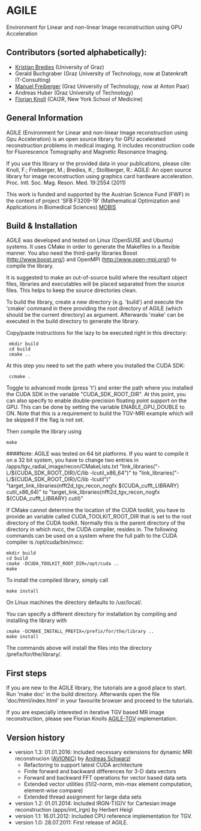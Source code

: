 # AGILE
Environment for Linear and non-linear Image reconstruction using GPU Acceleration

## Contributors (sorted alphabetically):
* [Kristian Bredies](http://www.uni-graz.at/~kbredies) (University of Graz) 
* Gerald Buchgraber (Graz University of Technology, now at Datenkraft IT-Consulting)
* [Manuel Freiberger](mailto:manuel.freiberger@gmx.at) (Graz University of Technology, now at Anton Paar)
* Andreas Huber (Graz University of Technology)
* [Florian Knoll](http://cai2r.net/people/florian-knoll) (CAI2R, New York School of Medicine)


## General Information
AGILE (Environment for Linear and non-linear Image reconstruction using Gpu
Acceleration) is an open source library for GPU accelerated reconstruction
problems in medical imaging. It includes reconstruction code for Fluorescence
Tomography and Magnetic Resonance Imaging.

If you use this library or the provided data in your publications, please cite:
Knoll, F.; Freiberger, M.; Bredies, K.; Stollberger, R.: AGILE: An open source library
for image reconstruction using graphics card hardware acceleration. Proc. Intl. Soc. Mag.
Reson. Med. 19:2554 (2011)

This work is funded and supported by the Austrian Science Fund (FWF) in the context of project 'SFB F3209-19' (Mathematical Optimization and Applications in Biomedical Sciences)
[MOBIS](http://math.uni-graz.at/mobis/)

## Build & Installation
AGILE was developed and tested on Linux (OpenSUSE and Ubuntu) systems. It uses
CMake in order to generate the Makefiles in a flexible manner. You also need
the third-party libraries Boost (http://www.boost.org/) and OpenMPI
(http://www.open-mpi.org/) to compile the library.

It is suggested to make an out-of-source build where the resultant object
files, libraries and executables will be placed separated from the source
files. This helps to keep the source directories clean.

To build the library, create a new directory (e.g. 'build') and execute the
'cmake' command in there providing the root directory of AGILE (which should
be the current directory) as argument. Afterwards 'make' can be executed
in the build directory to generate the library.

Copy/paste instructions for the lazy to be executed right in this directory:
``` 
 mkdir build
 cd build
 cmake ..
``` 


At this step you need to set the path where you installed the CUDA SDK:
``` 
 ccmake .
``` 

Toggle to advanced mode (press 't') and enter the path where you installed the
CUDA SDK in the variable "CUDA_SDK_ROOT_DIR". At this point, you can also
specify to enable double-precision floating point support on the GPU. This
can be done by setting the variable ENABLE_GPU_DOUBLE to ON. Note that this
is a requirement to build the TGV-MRI example which will be skipped if the flag
is not set.

Then compile the library using
``` 
make
``` 

####Note:
AGILE was tested on 64 bit platforms. If you want to compile it on a
32 bit system, you have to change two entries in
/apps/tgv_radial_image/recon/CMakeLists.txt
"link_libraries("-L/${CUDA_SDK_ROOT_DIR}/C/lib -lcutil_x86_64")" to
"link_libraries("-L/${CUDA_SDK_ROOT_DIR}/C/lib -lcutil")"
"target_link_libraries(nfft2d_tgv_recon_nogfx ${CUDA_cufft_LIBRARY} cutil_x86_64)"
to "target_link_libraries(nfft2d_tgv_recon_nogfx ${CUDA_cufft_LIBRARY} cutil)"

If CMake cannot determine the location of the CUDA toolkit, you have to
provide an variable called CUDA_TOOLKIT_ROOT_DIR that is set to the root
directory of the CUDA toolkit. Normally this is the parent directory
of the directory in which nvcc, the CUDA compiler, resides in. The following
commands can be used on a system where the full path to the CUDA compiler
is /opt/cuda/bin/nvcc:
``` 
mkdir build
cd build
cmake -DCUDA_TOOLKIT_ROOT_DIR=/opt/cuda ..
make
``` 


To install the compiled library, simply call
``` 
make install
``` 


On Linux machines the directory defaults to /usr/local/.

You can specify a different directory for installation by compiling and
installing the library with
``` 
cmake -DCMAKE_INSTALL_PREFIX=/prefix/for/the/library ..
make install
``` 


The commands above will install the files into the directory
/prefix/for/the/library/.

## First steps
If you are new to the AGILE library, the tutorials are a good place to start.
Run 'make doc' in the build directory. Afterwards open the file
'doc/html/index.html' in your favourite browser and proceed to the tutorials.

If you are especially interested in iterative TGV based MR image
reconstruction, please see Florian Knolls [AGILE-TGV](http://www.cai2r.net/resources/software/agile-gpu-image-reconstruction-library) implementation.


## Version history
* version 1.3: 01.01.2016: Included necessary extensions for dynamic MRI reconstrucion ([AVIONIC](https://github.com/IMTtugraz/AVIONIC)) by [Andreas Schwarzl](https://github.com/andyschwarzl)
  * Refactoring to support latest CUDA architecture
  * Finite forward and backward differences for 3-D data vectors
  * Forward and backward FFT operations for vector based data sets
  * Extended vector utilities (l1/l2-norm, min-max element computation, element-wise compare)
  * Extended thread assignment for large data sets
* version 1.2: 01.01.2014: Included IRGN-T(G)V for Cartesian image reconstruction (apps/imt_irgn) by Herbert Heigl
* version 1.1: 16.01.2012: Included CPU reference implementation for TGV.
* version 1.0: 28.07.2011: First release of AGILE.
